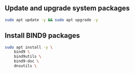 ## Update and upgrade system packages
```bash
sudo apt update -y && sudo apt upgrade -y
```

## Install BIND9 packages
```bash
sudo apt install -y \
    bind9 \
    bind9utils \
    bind9-doc \
    dnsutils \
```
